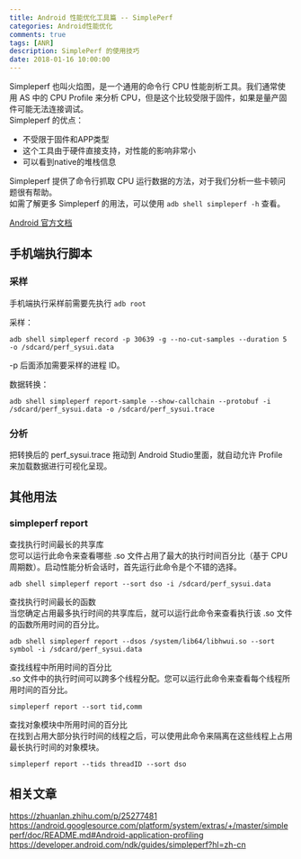 ```yaml
---
title: Android 性能优化工具篇 -- SimplePerf
categories: Android性能优化
comments: true
tags: [ANR]
description: SimplePerf 的使用技巧
date: 2018-01-16 10:00:00
---
```


Simpleperf 也叫火焰图，是一个通用的命令行 CPU 性能剖析工具。我们通常使用 AS 中的 CPU Profile 来分析 CPU，但是这个比较受限于固件，如果是量产固件可能无法连接调试。    
Simpleperf 的优点：
 - 不受限于固件和APP类型
 - 这个工具由于硬件直接支持，对性能的影响非常小
 - 可以看到native的堆栈信息

Simpleperf 提供了命令行抓取 CPU 运行数据的方法，对于我们分析一些卡顿问题很有帮助。    
如需了解更多 Simpleperf 的用法，可以使用 `adb shell simpleperf -h` 查看。    

[Android 官方文档](https://developer.android.com/ndk/guides/simpleperf?hl=zh-cn)

## 手机端执行脚本

### 采样

手机端执行采样前需要先执行 `adb root`    

采样：    

```
adb shell simpleperf record -p 30639 -g --no-cut-samples --duration 5 -o /sdcard/perf_sysui.data   
``` 

-p 后面添加需要采样的进程 ID。

数据转换：    

```
adb shell simpleperf report-sample --show-callchain --protobuf -i /sdcard/perf_sysui.data -o /sdcard/perf_sysui.trace    
```

### 分析

把转换后的 perf_sysui.trace 拖动到 Android Studio里面，就自动允许 Profile 来加载数据进行可视化呈现。

## 其他用法

### simpleperf report

查找执行时间最长的共享库    
您可以运行此命令来查看哪些 .so 文件占用了最大的执行时间百分比（基于 CPU 周期数）。启动性能分析会话时，首先运行此命令是个不错的选择。    

```
adb shell simpleperf report --sort dso -i /sdcard/perf_sysui.data
```

查找执行时间最长的函数    
当您确定占用最多执行时间的共享库后，就可以运行此命令来查看执行该 .so 文件的函数所用时间的百分比。    

```
adb shell simpleperf report --dsos /system/lib64/libhwui.so --sort symbol -i /sdcard/perf_sysui.data
```

查找线程中所用时间的百分比    
.so 文件中的执行时间可以跨多个线程分配。您可以运行此命令来查看每个线程所用时间的百分比。    

```
simpleperf report --sort tid,comm
```


查找对象模块中所用时间的百分比    
在找到占用大部分执行时间的线程之后，可以使用此命令来隔离在这些线程上占用最长执行时间的对象模块。    

```
simpleperf report --tids threadID --sort dso
```

## 相关文章

https://zhuanlan.zhihu.com/p/25277481
https://android.googlesource.com/platform/system/extras/+/master/simpleperf/doc/README.md#Android-application-profiling
https://developer.android.com/ndk/guides/simpleperf?hl=zh-cn
